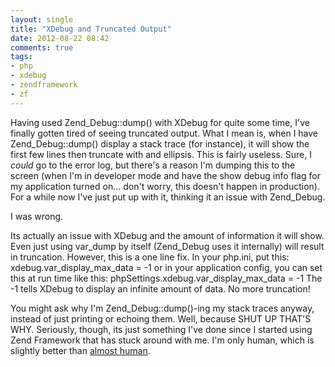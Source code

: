 ```yaml
---
layout: single
title: "XDebug and Truncated Output"
date: 2012-08-22 08:42
comments: true
tags: 
- php
- xdebug
- zendframework
- zf
---
```

Having used Zend_Debug::dump() with XDebug for quite some time, I've finally gotten tired of seeing truncated output. What I mean is, when I have Zend_Debug::dump() display a stack trace (for instance), it will show the first few lines then truncate with and ellipsis. This is fairly useless. Sure, I *could* go to the error log, but there's a reason I'm dumping this to the screen (when I'm in developer mode and have the show debug info flag for my application turned on... don't worry, this doesn't happen in production). For a while now I've just put up with it, thinking it an issue with Zend_Debug. 
<!--more-->
I was wrong.

Its actually an issue with XDebug and the amount of information it will show. Even just using var_dump by itself (Zend_Debug uses it internally) will result in truncation. However, this is a one line fix. In your php.ini, put this:
    xdebug.var_display_max_data = -1
or in your application config, you can set this at run time like this:
    phpSettings.xdebug.var_display_max_data = -1
The -1 tells XDebug to display an infinite amount of data. No more truncation!

You might ask why I'm Zend_Debug::dump()-ing my stack traces anyway, instead of just printing or echoing them. Well, because SHUT UP THAT'S WHY. Seriously, though, its just something I've done since I started using Zend Framework that has stuck around with me. I'm only human, which is slightly better than [almost human](http://www.youtube.com/watch?v=zQTimBTkYzw).
